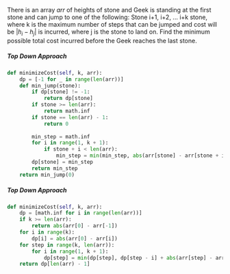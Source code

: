 There is an array $arr$ of heights of stone and Geek is standing at the first stone and can jump to one of the following: Stone i+1, i+2, ... i+k stone, where k is the maximum number of steps that can be jumped and cost will be $|h_i-h_j|$ is incurred, where j is the stone to land on. Find the minimum possible total cost incurred before the Geek reaches the last stone.

##### Top Down Approach
```python
def minimizeCost(self, k, arr):
    dp = [-1 for _ in range(len(arr))]
    def min_jump(stone):
        if dp[stone] != -1:
            return dp[stone]
        if stone >= len(arr):
            return math.inf
        if stone == len(arr) - 1:
            return 0
        
        min_step = math.inf
        for i in range(1, k + 1):
            if stone + i < len(arr):
                min_step = min(min_step, abs(arr[stone] - arr[stone + i]) + min_jump(stone + i))
        dp[stone] = min_step
        return min_step
    return min_jump(0)
```

##### Top Down Approach
```python
def minimizeCost(self, k, arr):
    dp = [math.inf for i in range(len(arr))]
    if k >= len(arr):
        return abs(arr[0] - arr[-1])
    for i in range(k):
        dp[i] = abs(arr[0] - arr[i])
    for step in range(k, len(arr)):
        for i in range(1, k + 1):
            dp[step] = min(dp[step], dp[step - i] + abs(arr[step] - arr[step - i]))
    return dp[len(arr) - 1]
```